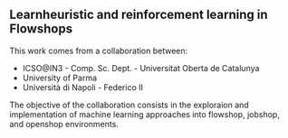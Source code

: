 ## Learnheuristic and reinforcement learning in Flowshops

This work comes from a collaboration between:

- ICSO@IN3 - Comp. Sc. Dept. - Universitat Oberta de Catalunya
- University of Parma
- Università di Napoli - Federico II

The objective of the collaboration consists in the exploraion and implementation of machine learning approaches into flowshop, jobshop, and openshop environments.
